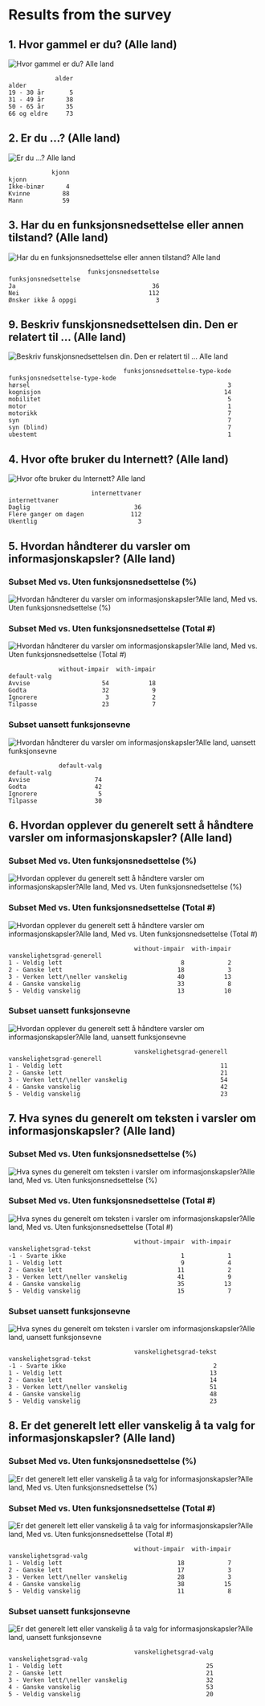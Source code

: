 # Results from the survey

## 1. Hvor gammel er du? (Alle land)

![Hvor gammel er du? Alle land](results/no/01-alder-all-countries.png)

```
             alder
alder             
19 - 30 år       5
31 - 49 år      38
50 - 65 år      35
66 og eldre     73
```

## 2. Er du ...? (Alle land)

![Er du ...? Alle land](results/no/02-kjonn-all-countries.png)

```
            kjonn
kjonn            
Ikke-binær      4
Kvinne         88
Mann           59
```

## 3. Har du en funksjonsnedsettelse eller annen tilstand? (Alle land)

![Har du en funksjonsnedsettelse eller annen tilstand? Alle land](results/no/03-funksjonsnedsettelse-all-countries.png)

```
                      funksjonsnedsettelse
funksjonsnedsettelse                      
Ja                                      36
Nei                                    112
Ønsker ikke å oppgi                      3
```

## 9. Beskriv funskjonsnedsettelsen din. Den er relatert til … (Alle land)

![Beskriv funskjonsnedsettelsen din. Den er relatert til … Alle land](results/no/09-funksjonsnedsettelse-type-kode-all-countries.png)

```
                                funksjonsnedsettelse-type-kode
funksjonsnedsettelse-type-kode                                
hørsel                                                       3
kognisjon                                                   14
mobilitet                                                    5
motor                                                        1
motorikk                                                     7
syn                                                          7
syn (blind)                                                  7
ubestemt                                                     1
```

## 4. Hvor ofte bruker du Internett? (Alle land)

![Hvor ofte bruker du Internett? Alle land](results/no/04-internettvaner-all-countries.png)

```
                       internettvaner
internettvaner                       
Daglig                             36
Flere ganger om dagen             112
Ukentlig                            3
```

## 5. Hvordan håndterer du varsler om informasjonskapsler? (Alle land)

### Subset Med vs. Uten funksjonsnedsettelse (%)

![Hvordan håndterer du varsler om informasjonskapsler?Alle land, Med vs. Uten funksjonsnedsettelse (%)](results/no/05-01-default-valg-all-countries-with-v-withou-impair-pct.png)

### Subset Med vs. Uten funksjonsnedsettelse (Total #)

![Hvordan håndterer du varsler om informasjonskapsler?Alle land, Med vs. Uten funksjonsnedsettelse (Total #)](results/no/total/05-02-default-valg-all-countries-with-v-without-impair-num.png)

```
              without-impair  with-impair
default-valg                             
Avvise                    54           18
Godta                     32            9
Ignorere                   3            2
Tilpasse                  23            7
```

### Subset uansett funksjonsevne

![Hvordan håndterer du varsler om informasjonskapsler?Alle land, uansett funksjonsevne](results/no/05-03-default-valg-all-countries-all-abilities.png)

```
              default-valg
default-valg              
Avvise                  74
Godta                   42
Ignorere                 5
Tilpasse                30
```


## 6. Hvordan opplever du generelt sett å håndtere varsler om informasjonskapsler? (Alle land)

### Subset Med vs. Uten funksjonsnedsettelse (%)

![Hvordan opplever du generelt sett å håndtere varsler om informasjonskapsler?Alle land, Med vs. Uten funksjonsnedsettelse (%)](results/no/06-01-vanskelighetsgrad-generell-all-countries-with-v-withou-impair-pct.png)

### Subset Med vs. Uten funksjonsnedsettelse (Total #)

![Hvordan opplever du generelt sett å håndtere varsler om informasjonskapsler?Alle land, Med vs. Uten funksjonsnedsettelse (Total #)](results/no/total/06-02-vanskelighetsgrad-generell-all-countries-with-v-without-impair-num.png)

```
                                   without-impair  with-impair
vanskelighetsgrad-generell                                    
1 - Veldig lett                                 8            2
2 - Ganske lett                                18            3
3 - Verken lett/\neller vanskelig              40           13
4 - Ganske vanskelig                           33            8
5 - Veldig vanskelig                           13           10
```

### Subset uansett funksjonsevne

![Hvordan opplever du generelt sett å håndtere varsler om informasjonskapsler?Alle land, uansett funksjonsevne](results/no/06-03-vanskelighetsgrad-generell-all-countries-all-abilities.png)

```
                                   vanskelighetsgrad-generell
vanskelighetsgrad-generell                                   
1 - Veldig lett                                            11
2 - Ganske lett                                            21
3 - Verken lett/\neller vanskelig                          54
4 - Ganske vanskelig                                       42
5 - Veldig vanskelig                                       23
```


## 7. Hva synes du generelt om teksten i varsler om informasjonskapsler? (Alle land)

### Subset Med vs. Uten funksjonsnedsettelse (%)

![Hva synes du generelt om teksten i varsler om informasjonskapsler?Alle land, Med vs. Uten funksjonsnedsettelse (%)](results/no/07-01-vanskelighetsgrad-tekst-all-countries-with-v-withou-impair-pct.png)

### Subset Med vs. Uten funksjonsnedsettelse (Total #)

![Hva synes du generelt om teksten i varsler om informasjonskapsler?Alle land, Med vs. Uten funksjonsnedsettelse (Total #)](results/no/total/07-02-vanskelighetsgrad-tekst-all-countries-with-v-without-impair-num.png)

```
                                   without-impair  with-impair
vanskelighetsgrad-tekst                                       
-1 - Svarte ikke                                1            1
1 - Veldig lett                                 9            4
2 - Ganske lett                                11            2
3 - Verken lett/\neller vanskelig              41            9
4 - Ganske vanskelig                           35           13
5 - Veldig vanskelig                           15            7
```

### Subset uansett funksjonsevne

![Hva synes du generelt om teksten i varsler om informasjonskapsler?Alle land, uansett funksjonsevne](results/no/07-03-vanskelighetsgrad-tekst-all-countries-all-abilities.png)

```
                                   vanskelighetsgrad-tekst
vanskelighetsgrad-tekst                                   
-1 - Svarte ikke                                         2
1 - Veldig lett                                         13
2 - Ganske lett                                         14
3 - Verken lett/\neller vanskelig                       51
4 - Ganske vanskelig                                    48
5 - Veldig vanskelig                                    23
```


## 8. Er det generelt lett eller vanskelig å ta valg for informasjonskapsler? (Alle land)

### Subset Med vs. Uten funksjonsnedsettelse (%)

![Er det generelt lett eller vanskelig å ta valg for informasjonskapsler?Alle land, Med vs. Uten funksjonsnedsettelse (%)](results/no/08-01-vanskelighetsgrad-valg-all-countries-with-v-withou-impair-pct.png)

### Subset Med vs. Uten funksjonsnedsettelse (Total #)

![Er det generelt lett eller vanskelig å ta valg for informasjonskapsler?Alle land, Med vs. Uten funksjonsnedsettelse (Total #)](results/no/total/08-02-vanskelighetsgrad-valg-all-countries-with-v-without-impair-num.png)

```
                                   without-impair  with-impair
vanskelighetsgrad-valg                                        
1 - Veldig lett                                18            7
2 - Ganske lett                                17            3
3 - Verken lett/\neller vanskelig              28            3
4 - Ganske vanskelig                           38           15
5 - Veldig vanskelig                           11            8
```

### Subset uansett funksjonsevne

![Er det generelt lett eller vanskelig å ta valg for informasjonskapsler?Alle land, uansett funksjonsevne](results/no/08-03-vanskelighetsgrad-valg-all-countries-all-abilities.png)

```
                                   vanskelighetsgrad-valg
vanskelighetsgrad-valg                                   
1 - Veldig lett                                        25
2 - Ganske lett                                        21
3 - Verken lett/\neller vanskelig                      32
4 - Ganske vanskelig                                   53
5 - Veldig vanskelig                                   20
```
